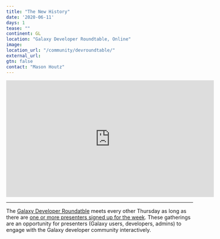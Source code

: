 ```yaml
---
title: "The New History"
date: '2020-06-11'
days: 1
tease: ""
continent: GL
location: "Galaxy Developer Roundtable, Online"
image: 
location_url: "/community/devroundtable/"
external_url:
gtn: false
contact: "Mason Houtz"
---
```


<iframe width="560" height="315" src="https://www.youtube-nocookie.com/embed/yR67bFB6W38" frameborder="0" allow="accelerometer; autoplay; encrypted-media; gyroscope; picture-in-picture" allowfullscreen></iframe>

---

The [Galaxy Developer Roundatble](/src/community/devroundtable/index.md) meets every other Thursday as long as there are [one or more presenters signed up for the week](https://bit.ly/gxdevroundtablepresent).  These gatherings are an opportunity for presenters (Galaxy users, developers, admins) to engage with the Galaxy developer community interactively. 
